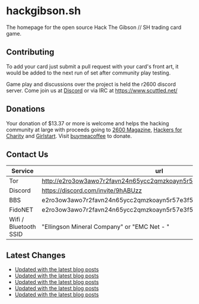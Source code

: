 # hackgibson.sh
The homepage for the open source Hack The Gibson // SH trading card game.


## Contributing

To add your card just submit a pull request with your card's front art, it would be added to the next run of set after community play testing.

Game play and discussions over the project is held the r2600 discord server. Come join us at [Discord](https://discord.com/invite/9hABUzz) or via IRC at https://www.scuttled.net/


## Donations

Your donation of $13.37 or more is welcome and helps the hacking community at large with proceeds going to [2600 Magazine](https://2600.com/), [Hackers for Charity](https://hackersforcharity.org) and [Girlstart](https://girlstart.org).  Visit [buymeacoffee](https://www.buymeacoffee.com/hackgibson.sh) to donate.


## Contact Us

Service | url
-|-
Tor | http://e2ro3ow3awo7r2favn24n65ycc2qmzkoayn5r57e3f56nvjwdcgg32ad.onion
Discord | https://discord.com/invite/9hABUzz
BBS | e2ro3ow3awo7r2favn24n65ycc2qmzkoayn5r57e3f56nvjwdcgg32ad.onion:23
FidoNET | e2ro3ow3awo7r2favn24n65ycc2qmzkoayn5r57e3f56nvjwdcgg32ad.onion:24554
Wifi / Bluetooth SSID | "Ellingson Mineral Company" or "EMC Net - <fidonet address>"

## Latest Changes
<!-- BLOG-POST-LIST:START -->
- [Updated with the latest blog posts](https://github.com/DFW2600/hackgibson.sh/commit/694c5ae2fb618af9d10da90fbd57264cac426506)
- [Updated with the latest blog posts](https://github.com/DFW2600/hackgibson.sh/commit/cfc7b8bd55ad5449acd5e9f546475c6b37943157)
- [Updated with the latest blog posts](https://github.com/DFW2600/hackgibson.sh/commit/92f0829eca2190aba092374cd77b4727aa0c570f)
- [Updated with the latest blog posts](https://github.com/DFW2600/hackgibson.sh/commit/4dc6202d18f24ecbb3a6cd44833524374fb9b2ee)
- [Updated with the latest blog posts](https://github.com/DFW2600/hackgibson.sh/commit/6e1a8f176091a29fd24384ce3c7ec70957a9e014)
<!-- BLOG-POST-LIST:END -->

